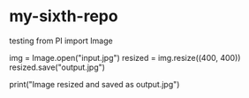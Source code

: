 # my-sixth-repo
testing
from PI import Image

img = Image.open("input.jpg")
resized = img.resize((400, 400))
resized.save("output.jpg")

print("Image resized and saved as output.jpg")

